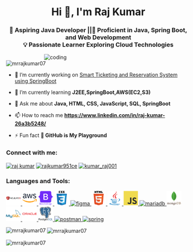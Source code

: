 <h1 align="center">Hi 👋, I'm Raj Kumar</h1>
<h3 align="center">🎯 Aspiring Java Developer ||🌱 Proficient in Java, Spring Boot, and Web Development <br>
💡 Passionate Learner Exploring Cloud Technologies</h3>
<img align="right" alt="coding" width="400" src="https://c.tenor.com/IieZUsqoYCwAAAAC/tenor.gif">

<p align="left"> <img src="https://komarev.com/ghpvc/?username=mrrajkumar07&label=Profile%20views&color=0e75b6&style=flat" alt="mrrajkumar07" /> </p>

- 🔭 I’m currently working on [Smart Ticketing and Reservation System using SpringBoot](https://github.com/MrRajKumar07/IDCTS)

- 🌱 I’m currently learning **J2EE,SpringBoot,AWS(EC2,S3)**

- 💬 Ask me about **Java, HTML, CSS, JavaScript, SQL, SpringBoot**

- 📫 How to reach me **https://www.linkedin.com/in/raj-kumar-26a3b5248/**

- ⚡ Fun fact **🐙 GitHub is My Playground**

<h3 align="left">Connect with me:</h3>
<p align="left">
<a href="https://linkedin.com/in/raj kumar" target="blank"><img align="center" src="https://raw.githubusercontent.com/rahuldkjain/github-profile-readme-generator/master/src/images/icons/Social/linked-in-alt.svg" alt="raj kumar" height="30" width="40" /></a>
<a href="https://www.hackerrank.com/rajkumar951ce" target="blank"><img align="center" src="https://raw.githubusercontent.com/rahuldkjain/github-profile-readme-generator/master/src/images/icons/Social/hackerrank.svg" alt="rajkumar951ce" height="30" width="40" /></a>
<a href="https://www.leetcode.com/kumar_raj001" target="blank"><img align="center" src="https://raw.githubusercontent.com/rahuldkjain/github-profile-readme-generator/master/src/images/icons/Social/leet-code.svg" alt="kumar_raj001" height="30" width="40" /></a>
</p>

<h3 align="left">Languages and Tools:</h3>
<p align="left"> <a href="https://angular.io" target="_blank" rel="noreferrer"> <img src="https://raw.githubusercontent.com/devicons/devicon/master/icons/angularjs/angularjs-original-wordmark.svg" alt="angularjs" width="40" height="40"/> </a> <a href="https://aws.amazon.com" target="_blank" rel="noreferrer"> <img src="https://raw.githubusercontent.com/devicons/devicon/master/icons/amazonwebservices/amazonwebservices-original-wordmark.svg" alt="aws" width="40" height="40"/> </a> <a href="https://getbootstrap.com" target="_blank" rel="noreferrer"> <img src="https://raw.githubusercontent.com/devicons/devicon/master/icons/bootstrap/bootstrap-plain-wordmark.svg" alt="bootstrap" width="40" height="40"/> </a> <a href="https://www.w3schools.com/css/" target="_blank" rel="noreferrer"> <img src="https://raw.githubusercontent.com/devicons/devicon/master/icons/css3/css3-original-wordmark.svg" alt="css3" width="40" height="40"/> </a> <a href="https://www.figma.com/" target="_blank" rel="noreferrer"> <img src="https://www.vectorlogo.zone/logos/figma/figma-icon.svg" alt="figma" width="40" height="40"/> </a> <a href="https://www.w3.org/html/" target="_blank" rel="noreferrer"> <img src="https://raw.githubusercontent.com/devicons/devicon/master/icons/html5/html5-original-wordmark.svg" alt="html5" width="40" height="40"/> </a> <a href="https://www.java.com" target="_blank" rel="noreferrer"> <img src="https://raw.githubusercontent.com/devicons/devicon/master/icons/java/java-original.svg" alt="java" width="40" height="40"/> </a> <a href="https://developer.mozilla.org/en-US/docs/Web/JavaScript" target="_blank" rel="noreferrer"> <img src="https://raw.githubusercontent.com/devicons/devicon/master/icons/javascript/javascript-original.svg" alt="javascript" width="40" height="40"/> </a> <a href="https://mariadb.org/" target="_blank" rel="noreferrer"> <img src="https://www.vectorlogo.zone/logos/mariadb/mariadb-icon.svg" alt="mariadb" width="40" height="40"/> </a> <a href="https://www.mongodb.com/" target="_blank" rel="noreferrer"> <img src="https://raw.githubusercontent.com/devicons/devicon/master/icons/mongodb/mongodb-original-wordmark.svg" alt="mongodb" width="40" height="40"/> </a> <a href="https://www.mysql.com/" target="_blank" rel="noreferrer"> <img src="https://raw.githubusercontent.com/devicons/devicon/master/icons/mysql/mysql-original-wordmark.svg" alt="mysql" width="40" height="40"/> </a> <a href="https://www.oracle.com/" target="_blank" rel="noreferrer"> <img src="https://raw.githubusercontent.com/devicons/devicon/master/icons/oracle/oracle-original.svg" alt="oracle" width="40" height="40"/> </a> <a href="https://www.postgresql.org" target="_blank" rel="noreferrer"> <img src="https://raw.githubusercontent.com/devicons/devicon/master/icons/postgresql/postgresql-original-wordmark.svg" alt="postgresql" width="40" height="40"/> </a> <a href="https://postman.com" target="_blank" rel="noreferrer"> <img src="https://www.vectorlogo.zone/logos/getpostman/getpostman-icon.svg" alt="postman" width="40" height="40"/> </a> <a href="https://spring.io/" target="_blank" rel="noreferrer"> <img src="https://www.vectorlogo.zone/logos/springio/springio-icon.svg" alt="spring" width="40" height="40"/> </a> </p>

<p><img align="left" src="https://github-readme-stats.vercel.app/api/top-langs?username=mrrajkumar07&show_icons=true&locale=en&layout=compact" alt="mrrajkumar07" /></p>

<p>&nbsp;<img align="center" src="https://github-readme-stats.vercel.app/api?username=mrrajkumar07&show_icons=true&locale=en" alt="mrrajkumar07" /></p>

<p><img align="center" src="https://github-readme-streak-stats.herokuapp.com/?user=mrrajkumar07&" alt="mrrajkumar07" /></p>

